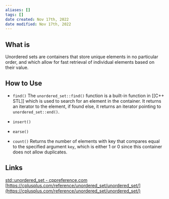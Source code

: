 ```yaml
---
aliases: []
tags: []
date created: Nov 17th, 2022
date modified: Nov 17th, 2022
---
```


## What is
Unordered sets are containers that store unique elements in no particular order, and which allow for fast retrieval of individual elements based on their value.

## How to Use
- `find()`
The `unordered_set::find()` function is a built-in function in [[C++ STL]] which is used to search for an element in the container. It returns an iterator to the element, if found else, it returns an iterator pointing to `unordered_set::end()`.

- `insert()`
- `earse()`
- `count()`
Returns the number of elements with key that compares equal to the specified argument `key`, which is either 1 or 0 since this container does not allow duplicates.

## Links
[std::unordered_set - cppreference.com](https://en.cppreference.com/w/cpp/container/unordered_set)
[https://cplusplus.com/reference/unordered_set/unordered_set/](https://cplusplus.com/reference/unordered_set/unordered_set/)
